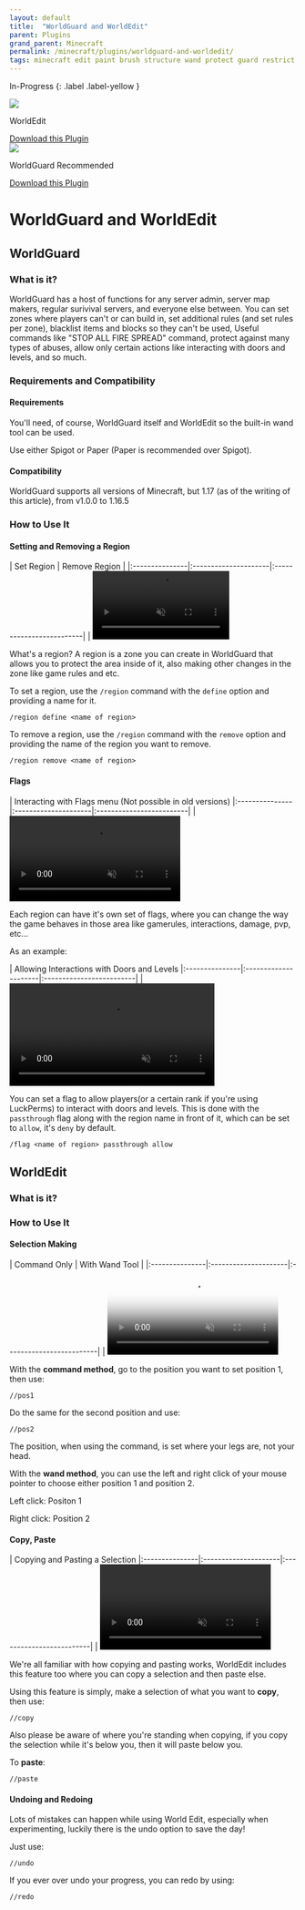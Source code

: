```yaml
---
layout: default
title:  "WorldGuard and WorldEdit"
parent: Plugins
grand_parent: Minecraft
permalink: /minecraft/plugins/worldguard-and-worldedit/
tags: minecraft edit paint brush structure wand protect guard restrict area region define 
---
```


In-Progress
{: .label .label-yellow }



<div class="install-plugin">
    <img src="https://enginehub.org/static/worldedit-logo.a212455e.svg">
    <p>WorldEdit</p>
    <a href="https://www.spigotmc.org/resources/discordsrv.18494/">Download this Plugin</a>
</div>

<div class="install-plugin">
    <img src="https://enginehub.org/static/worldguard-logo.7ceabec8.svg">
    <p>WorldGuard <span class="label label-green" id="plugin-recommend">Recommended</span></p>
    <a href="https://enginehub.org/worldguard/">Download this Plugin</a>
</div>

# WorldGuard and WorldEdit
## WorldGuard
### What is it?
WorldGuard has a host of functions for any server admin, server map makers, regular surivival servers, and everyone else between. You can set zones where players can't or can build in, set additional rules (and set rules per zone), blacklist items and blocks so they can't be used, Useful commands like "STOP ALL FIRE SPREAD" command, protect against many types of abuses, allow only certain actions like interacting with doors and levels, and so much.

### Requirements and Compatibility
#### Requirements
You'll need, of course, WorldGuard itself and WorldEdit so the built-in wand tool can be used.

Use either Spigot or Paper (Paper is recommended over Spigot).

#### Compatibility
WorldGuard supports all versions of Minecraft, but 1.17 (as of the writing of this article), from v1.0.0 to 1.16.5

### How to Use It
#### Setting and Removing a Region
<!-- Leave the two lines below commented in, for whatever reason, the other chat below won't work without it, yes I know it's weird. -->
<!-- | Preview        | Color Code                                      | -->
<!-- |:---------------|:---------------------|:-------------------------| -->

| Set Region | Remove Region      |
|:---------------|:---------------------|:-------------------------|
| <video style="height: 120px; object-fit: cover; object-position: top;" src="https://help.falixnodes.net/assets/videos/worldguard/wg-define.webm" controls muted> | <video style="height: 120px; object-fit: cover; object-position: top;" src="https://help.falixnodes.net/assets/videos/worldguard/wg-remove.webm" controls muted>

What's a region? A region is a zone you can create in WorldGuard that allows you to protect the area inside of it, also making other changes in the zone like game rules and etc.

To set a region, use the `/region` command with the `define` option and providing a name for it.
```
/region define <name of region>
```

To remove a region, use the `/region` command with the `remove` option and providing the name of the region you want to remove.
```
/region remove <name of region>
```

#### Flags
<!-- Leave the two lines below commented in, for whatever reason, the other chat below won't work without it, yes I know it's weird. -->
<!-- | Preview        | Color Code                                      | -->
<!-- |:---------------|:---------------------|:-------------------------| -->

| Interacting with Flags menu (Not possible in old versions)
|:---------------|:---------------------|:-------------------------|
| <video src="https://help.falixnodes.net/assets/videos/worldguard/flags-wg.webm" controls muted>

Each region can have it's own set of flags, where you can change the way the game behaves in those area like gamerules, interactions, damage, pvp, etc...

As an example:
<!-- Leave the two lines below commented in, for whatever reason, the other chat below won't work without it, yes I know it's weird. -->
<!-- | Preview        | Color Code                                      | -->
<!-- |:---------------|:---------------------|:-------------------------| -->

| Allowing Interactions with Doors and Levels 
|:---------------|:---------------------|:-------------------------|
| <video style="height: 180px; object-fit: cover; object-position: top;" src="https://help.falixnodes.net/assets/videos/worldguard/wg-allow-passthrough.webm" controls muted>

You can set a flag to allow players(or a certain rank if you're using LuckPerms) to interact with doors and levels. This is done with the `passthrough` flag along with the region name in front of it, which can be set to `allow`, it's `deny` by default.

```
/flag <name of region> passthrough allow
```


## WorldEdit
### What is it?

### How to Use It
#### Selection Making
<!-- Leave the two lines below commented in, for whatever reason, the other chat below won't work without it, yes I know it's weird. -->
<!-- | Preview        | Color Code                                      | -->
<!-- |:---------------|:---------------------|:-------------------------| -->

| Command Only | With Wand Tool         |
|:---------------|:---------------------|:-------------------------|
| <video poster="https://i.imgur.com/LV1ErEr.png" src="https://help.falixnodes.net/assets/videos/worldedit/pos-we.webm" controls muted> | <video poster="https://i.imgur.com/WRKUTv7.png" src="https://help.falixnodes.net/assets/videos/worldedit/pos-we-wand.webm" controls muted>

With the **command method**, go to the position you want to set position 1, then use:
```
//pos1
```
Do the same for the second position and use:
```
//pos2
```
The position, when using the command, is set where your legs are, not your head.

With the **wand method**, you can use the left and right click of your mouse pointer to choose either position 1 and position 2.

Left click: Positon 1

Right click: Position 2

#### Copy, Paste
<!-- Leave the two lines below commented in, for whatever reason, the other chat below won't work without it, yes I know it's weird. -->
<!-- | Preview        | Color Code                                      | -->
<!-- |:---------------|:---------------------|:-------------------------| -->

| Copying and Pasting a Selection
|:---------------|:---------------------|:-------------------------|
| <video src="https://help.falixnodes.net/assets/videos/worldguard/copy-paste.webm" controls muted>

We're all familiar with how copying and pasting works, WorldEdit includes this feature too where you can copy a selection and then paste else.

Using this feature is simply, make a selection of what you want to **copy**, then use:
```
//copy
```

Also please be aware of where you're standing when copying, if you copy the selection while it's below you, then it will paste below you.

To **paste**:
```
//paste
```

#### Undoing and Redoing
Lots of mistakes can happen while using World Edit, especially when experimenting, luckily there is the undo option to save the day!

Just use:
```
//undo
```

If you ever over undo your progress, you can redo by using:
```
//redo
```
